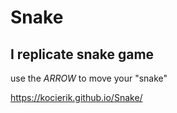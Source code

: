 # Snake

## I replicate snake game 

use the *ARROW* to move your "snake"

https://kocierik.github.io/Snake/
